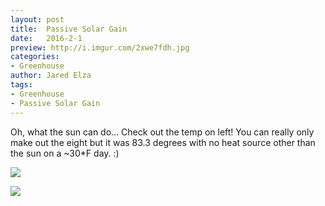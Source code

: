 ```yaml
---
layout: post
title:  Passive Solar Gain
date:   2016-2-1
preview: http://i.imgur.com/2xwe7fdh.jpg
categories:
- Greenhouse
author: Jared Elza
tags: 
- Greenhouse
- Passive Solar Gain
---
```


Oh, what the sun can do... Check out the temp on left! You can really only make out the eight but it was 83.3 degrees with no heat source other than the sun on a ~30*F day. :)

[![](http://i.imgur.com/2xwe7fdh.jpg)](http://i.imgur.com/2xwe7fd.jpg)

[![](http://i.imgur.com/NjaB7t9h.jpg)](http://i.imgur.com/NjaB7t9.jpg)
